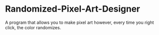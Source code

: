 # Randomized-Pixel-Art-Designer
A program that allows you to make pixel art however, every time you right click, the color randomizes.
